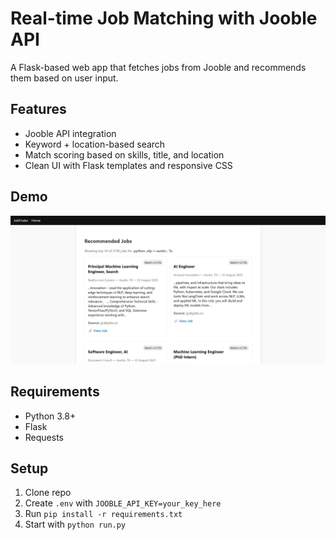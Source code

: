 # Real-time Job Matching with Jooble API 

A Flask-based web app that fetches jobs from Jooble and recommends them based on user input.

## Features
- Jooble API integration
- Keyword + location-based search
- Match scoring based on skills, title, and location
- Clean UI with Flask templates and responsive CSS

## Demo
![Screenshot](static/demo.png)


## Requirements
- Python 3.8+
- Flask
- Requests


## Setup
1. Clone repo
2. Create `.env` with `JOOBLE_API_KEY=your_key_here`
3. Run `pip install -r requirements.txt`
4. Start with `python run.py`
